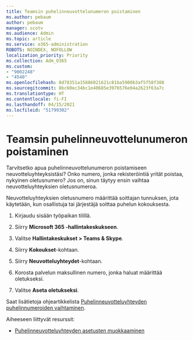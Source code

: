 ```yaml
---
title: Teamsin puhelinneuvottelunumeron poistaminen
ms.author: pebaum
author: pebaum
manager: scotv
ms.audience: Admin
ms.topic: article
ms.service: o365-administration
ROBOTS: NOINDEX, NOFOLLOW
localization_priority: Priority
ms.collection: Adm_O365
ms.custom:
- "9002248"
- "4540"
ms.openlocfilehash: 8d78351a15886021621c81ba5900b3af5f58f308
ms.sourcegitcommit: 8bc60ec34bc1e40685e3976576e04a2623f63a7c
ms.translationtype: HT
ms.contentlocale: fi-FI
ms.lasthandoff: 04/15/2021
ms.locfileid: "51799302"
---
```

# <a name="remove-teams-dial-in-conferencing-number"></a>Teamsin puhelinneuvottelunumeron poistaminen

Tarvitsetko apua puhelinneuvottelunumeron poistamiseen neuvotteluyhteyksistäsi? Onko numero, jonka rekisteröintiä yrität poistaa, nykyinen oletusnumero? Jos on, sinun täytyy ensin vaihtaa neuvotteluyhteyksien oletusnumeroa.

Neuvotteluyhteyksien oletusnumero määrittää soittajan tunnuksen, jota käytetään, kun osallistuja tai järjestäjä soittaa puhelun kokouksesta.

1. Kirjaudu sisään työpaikan tilillä.

2. Siirry **Microsoft 365 -hallintakeskukseen**.

3. Valitse **Hallintakeskukset > Teams & Skype**.

4. Siirry **Kokoukset**-kohtaan.

5. Siirry **Neuvotteluyhteydet**-kohtaan.

6. Korosta palvelun maksullinen numero, jonka haluat määrittää oletukseksi.

7. Valitse **Aseta oletukseksi**.

Saat lisätietoja ohjeartikkelista [Puhelinneuvotteluyhteyden puhelinnumeroiden vaihtaminen](https://docs.microsoft.com/microsoftteams/change-the-phone-numbers-on-your-audio-conferencing-bridge).

Aiheeseen liittyvät resurssit:

- [Puhelinneuvotteluyhteyden asetusten muokkaaminen](https://docs.microsoft.com/microsoftteams/change-the-settings-for-an-audio-conferencing-bridge)
